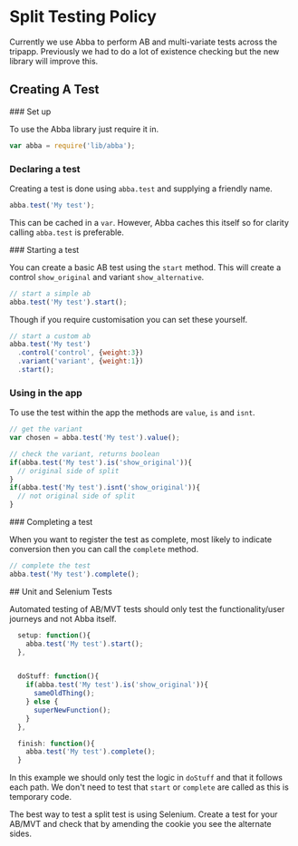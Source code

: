 # Split Testing Policy

Currently we use Abba to perform AB and multi-variate tests across the tripapp. Previously we had to do a lot of existence checking but the new library will improve this.

## Creating A Test

### Set up

To use the Abba library just require it in.

```javascript
var abba = require('lib/abba');
```

### Declaring a test

Creating a test is done using `abba.test` and supplying a friendly name.

```javascript
abba.test('My test');
```

This can be cached in a `var`. However, Abba caches this itself so for clarity calling `abba.test` is preferable.


### Starting a test

You can create a basic AB test using the `start` method. This will create a control `show_original` and variant `show_alternative`.

```javascript
// start a simple ab
abba.test('My test').start();
```

Though if you require customisation you can set these yourself.

```javascript
// start a custom ab
abba.test('My test')
  .control('control', {weight:3})
  .variant('variant', {weight:1})
  .start();
```

### Using in the app

To use the test within the app the methods are `value`, `is` and `isnt`.

```javascript
// get the variant
var chosen = abba.test('My test').value();

// check the variant, returns boolean
if(abba.test('My test').is('show_original')){
  // original side of split
}
if(abba.test('My test').isnt('show_original')){
  // not original side of split
}
```

### Completing a test

When you want to register the test as complete, most likely to indicate conversion then you can call the `complete` method.

```javascript
// complete the test
abba.test('My test').complete();
```

## Unit and Selenium Tests

Automated testing of AB/MVT tests should only test the functionality/user journeys and not Abba itself.

```javascript
  setup: function(){
    abba.test('My test').start();
  },


  doStuff: function(){
    if(abba.test('My test').is('show_original')){
      sameOldThing();
    } else {
      superNewFunction();
    }
  },

  finish: function(){
    abba.test('My test').complete();
  }
```

In this example we should only test the logic in `doStuff` and that it follows each path. We don't need to test that `start` or `complete` are called as this is temporary code.

The best way to test a split test is using Selenium. Create a test for your AB/MVT and check that by amending the cookie you see the alternate sides.
